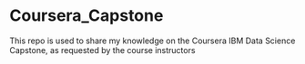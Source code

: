 # Coursera_Capstone
This repo is used to share my knowledge on the Coursera IBM Data Science Capstone, as requested by the course instructors
